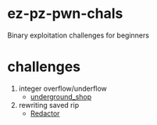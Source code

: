 # ez-pz-pwn-chals
Binary exploitation challenges for beginners

# challenges

1. integer overflow/underflow
    - [underground_shop](underground_shop)
2. rewriting saved rip
    - [Redactor](Redactor)
